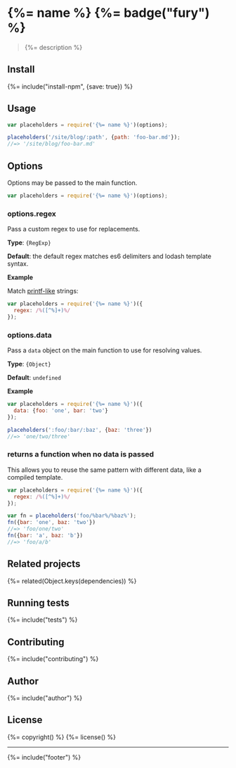 # {%= name %} {%= badge("fury") %}

> {%= description %}

## Install
{%= include("install-npm", {save: true}) %}

## Usage

```js
var placeholders = require('{%= name %}')(options);

placeholders('/site/blog/:path', {path: 'foo-bar.md'});
//=> '/site/blog/foo-bar.md'
```


## Options

Options may be passed to the main function.

```js
var placeholders = require('{%= name %}')(options);
```

### options.regex

Pass a custom regex to use for replacements.

**Type**: `{RegExp}`

**Default**: the default regex matches es6 delimiters and lodash template syntax.

**Example**

Match [printf-like][printf] strings:

```js
var placeholders = require('{%= name %}')({
  regex: /%([^%]+)%/
});
```

### options.data

Pass a `data` object on the main function to use for resolving values. 

**Type**: `{Object}`

**Default**: `undefined`

**Example**

```js
var placeholders = require('{%= name %}')({
  data: {foo: 'one', bar: 'two'}
});

placeholders(':foo/:bar/:baz', {baz: 'three'})
//=> 'one/two/three'
```

### returns a function when no data is passed

This allows you to reuse the same pattern with different data,
like a compiled template.

```js
var placeholders = require('{%= name %}')({
  regex: /%([^%]+)%/
});

var fn = placeholders('foo/%bar%/%baz%');
fn({bar: 'one', baz: 'two'})
//=> 'foo/one/two'
fn({bar: 'a', baz: 'b'})
//=> 'foo/a/b'
```


## Related projects
{%= related(Object.keys(dependencies)) %}  

## Running tests
{%= include("tests") %}

## Contributing
{%= include("contributing") %}

## Author
{%= include("author") %}

## License
{%= copyright() %}
{%= license() %}

***

{%= include("footer") %}

[printf]: https://en.wikipedia.org/wiki/Printf_format_string